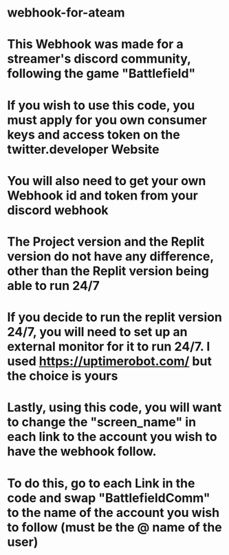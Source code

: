# webhook-for-ateam

# This Webhook was made for a streamer's discord community, following the game "Battlefield"


# If you wish to use this code, you must apply for you own consumer keys and access token on the twitter.developer Website
# You will also need to get your own Webhook id and token from your discord webhook
#
# The Project version and the Replit version do not have any difference, other than the Replit version being able to run 24/7
# If you decide to run the replit version 24/7, you will need to set up an external monitor for it to run 24/7. I used https://uptimerobot.com/ but the choice is yours


# Lastly, using this code, you will want to change the "screen_name" in each link to the account you wish to have the webhook follow.
# To do this, go to each Link in the code and swap "BattlefieldComm" to the name of the account you wish to follow (must be the @ name of the user)
